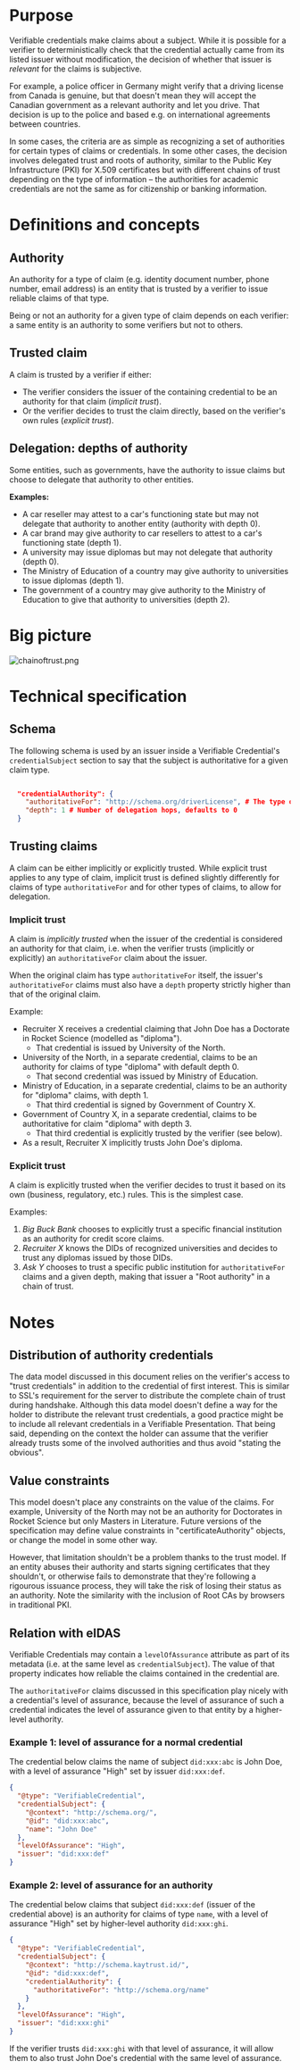 # Purpose

Verifiable credentials make claims about a subject. While it is possible for a verifier to deterministically check that the credential actually came from its listed issuer without modification, the decision of whether that issuer is _relevant_ for the claims is subjective.

For example, a police officer in Germany might verify that a driving license from Canada is genuine, but that doesn't mean they will accept the Canadian government as a relevant authority and let you drive. That decision is up to the police and based e.g. on international agreements between countries.

In some cases, the criteria are as simple as recognizing a set of authorities for certain types of claims or credentials. In some other cases, the decision involves delegated trust and roots of authority, similar to the Public Key Infrastructure (PKI) for X.509 certificates but with different chains of trust depending on the type of information – the authorities for academic credentials are not the same as for citizenship or banking information.

# Definitions and concepts

## Authority

An authority for a type of claim (e.g. identity document number, phone number, email address) is an entity that is trusted by a verifier to issue reliable claims of that type.

Being or not an authority for a given type of claim depends on each verifier: a same entity is an authority to some verifiers but not to others.

## Trusted claim

A claim is trusted by a verifier if either:

- The verifier considers the issuer of the containing credential to be an authority for that claim (_implicit trust_).
- Or the verifier decides to trust the claim directly, based on the verifier's own rules (_explicit trust_).

## Delegation: depths of authority

Some entities, such as governments, have the authority to issue claims but choose to delegate that authority to other entities.

**Examples:**

- A car reseller may attest to a car's functioning state but may not delegate that authority to another entity (authority with depth 0).
- A car brand may give authority to car resellers to attest to a car's functioning state (depth 1).
- A university may issue diplomas but may not delegate that authority (depth 0).
- The Ministry of Education of a country may give authority to universities to issue diplomas (depth 1).
- The government of a country may give authority to the Ministry of Education to give that authority to universities (depth 2).

# Big picture

![chainoftrust.png](../img/chainoftrust.png)

# Technical specification

## Schema

The following schema is used by an issuer inside a Verifiable Credential's `credentialSubject` section to say that the subject is authoritative for a given claim type.

```json

  "credentialAuthority": {
    "authoritativeFor": "http://schema.org/driverLicense", # The type of claim the entity is authoritative for
    "depth": 1 # Number of delegation hops, defaults to 0
  }
```

## Trusting claims

A claim can be either implicitly or explicitly trusted. While explicit trust applies to any type of claim, implicit trust is defined slightly differently for claims of type `authoritativeFor` and for other types of claims, to allow for delegation.

### Implicit trust

A claim is _implicitly trusted_ when the issuer of the credential is considered an authority for that claim, i.e. when the verifier trusts (implicitly or explicitly) an `authoritativeFor` claim about the issuer.

When the original claim has type `authoritativeFor` itself, the issuer's `authoritativeFor` claims must also have a `depth` property strictly higher than that of the original claim.

Example:

  - Recruiter X receives a credential claiming that John Doe has a Doctorate in Rocket Science (modelled as "diploma").
    - That credential is issued by University of the North.
  - University of the North, in a separate credential, claims to be an authority for claims of type "diploma" with default depth 0.
    - That second credential was issued by Ministry of Education.
  - Ministry of Education, in a separate credential, claims to be an authority for "diploma" claims, with depth 1.
    - That third credential is signed by Government of Country X.
  - Government of Country X, in a separate credential, claims to be authoritative for claim "diploma" with depth 3.
    - That third credential is explicitly trusted by the verifier (see below).
  - As a result, Recruiter X implicitly trusts John Doe's diploma.


### Explicit trust

A claim is explicitly trusted when the verifier decides to trust it based on its own (business, regulatory, etc.) rules. This is the simplest case.

Examples:

1. _Big Buck Bank_ chooses to explicitly trust a specific financial institution as an authority for credit score claims.
2. _Recruiter X_ knows the DIDs of recognized universities and decides to trust any diplomas issued by those DIDs. 
3. _Ask Y_ chooses to trust a specific public institution for `authoritativeFor` claims and a given depth, making that issuer a "Root authority" in a chain of trust.

# Notes

## Distribution of authority credentials

The data model discussed in this document relies on the verifier's access to "trust credentials" in addition to the credential of first interest. This is similar to SSL's requirement for the server to distribute the complete chain of trust during handshake. Although this data model doesn't define a way for the holder to distribute the relevant trust credentials, a good practice might be to include all relevant credentials in a Verifiable Presentation. That being said, depending on the context the holder can assume that the verifier already trusts some of the involved authorities and thus avoid "stating the obvious".

## Value constraints

This model doesn't place any constraints on the value of the claims. For example, University of the North may not be an authority for Doctorates in Rocket Science but only Masters in Literature. Future versions of the specification may define value constraints in "certificateAuthority" objects, or change the model in some other way.

However, that limitation shouldn't be a problem thanks to the trust model. If an entity abuses their authority and starts signing certificates that they shouldn't, or otherwise fails to demonstrate that they're following a rigourous issuance process, they will take the risk of losing their status as an authority. Note the similarity with the inclusion of Root CAs by browsers in traditional PKI.

## Relation with eIDAS

Verifiable Credentials may contain a `levelOfAssurance` attribute as part of its metadata (i.e. at the same level as `credentialSubject`). The value of that property indicates how reliable the claims contained in the credential are.

The `authoritativeFor` claims discussed in this specification play nicely with a credential's level of assurance, because the level of assurance of such a credential indicates the level of assurance given to that entity by a higher-level authority.

### Example 1: level of assurance for a normal credential

The credential below claims the name of subject `did:xxx:abc` is John Doe, with a level of assurance "High" set by issuer `did:xxx:def`.

```json
{
  "@type": "VerifiableCredential",
  "credentialSubject": {
    "@context": "http://schema.org/",
    "@id": "did:xxx:abc",
    "name": "John Doe"
  },
  "levelOfAssurance": "High",
  "issuer": "did:xxx:def"
}
```

### Example 2: level of assurance for an authority

The credential below claims that subject `did:xxx:def` (issuer of the credential above) is an authority for claims of type `name`, with a level of assurance "High" set by higher-level authority `did:xxx:ghi`.

```json
{
  "@type": "VerifiableCredential",
  "credentialSubject": {
    "@context": "http://schema.kaytrust.id/",
    "@id": "did:xxx:def",
    "credentialAuthority": {
      "authoritativeFor": "http://schema.org/name"
    }
  },
  "levelOfAssurance": "High",
  "issuer": "did:xxx:ghi"
}
```

If the verifier trusts `did:xxx:ghi` with that level of assurance, it will allow them to also trust John Doe's credential with the same level of assurance.
